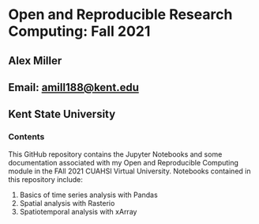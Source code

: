 # Open and Reproducible Research Computing: Fall 2021

## Alex Miller
## Email: [amill188@kent.edu](mailto:amill188@kent.edu)
## Kent State University


### Contents

This GitHub repository contains the Jupyter Notebooks and some documentation associated with my Open and Reproducible Computing module in the FAll 2021 CUAHSI Virtual University. Notebooks contained in this repository include:

1. Basics of time series analysis with Pandas
2. Spatial analysis with Rasterio
3. Spatiotemporal analysis with xArray


